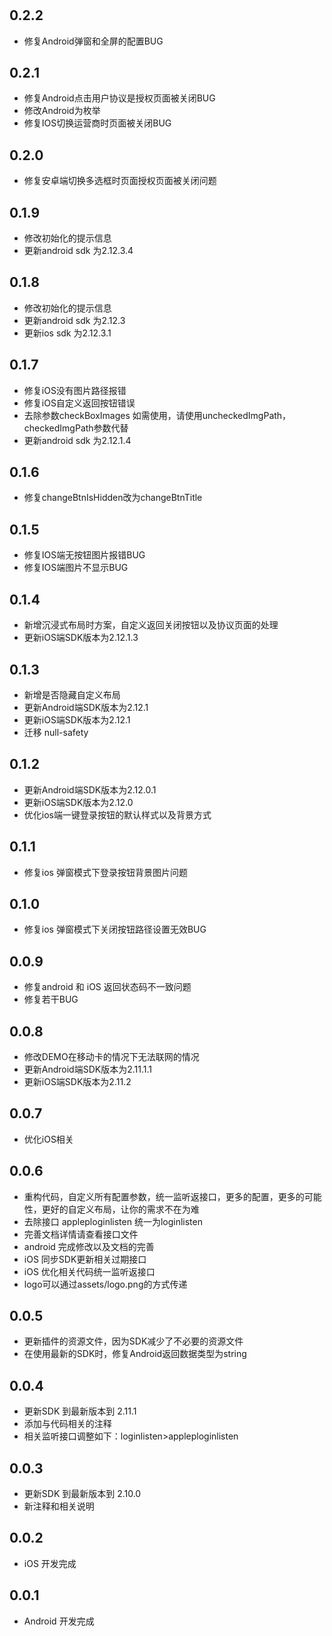 #  

## 0.2.2

* 修复Android弹窗和全屏的配置BUG

## 0.2.1

* 修复Android点击用户协议是授权页面被关闭BUG
* 修改Android为枚举
* 修复IOS切换运营商时页面被关闭BUG

## 0.2.0

* 修复安卓端切换多选框时页面授权页面被关闭问题

## 0.1.9

* 修改初始化的提示信息
* 更新android sdk 为2.12.3.4

## 0.1.8

* 修改初始化的提示信息
* 更新android sdk 为2.12.3
* 更新ios sdk 为2.12.3.1

## 0.1.7

* 修复iOS没有图片路径报错
* 修复iOS自定义返回按钮错误
* 去除参数checkBoxImages 如需使用，请使用uncheckedImgPath，checkedImgPath参数代替
* 更新android sdk 为2.12.1.4


## 0.1.6

* 修复changeBtnIsHidden改为changeBtnTitle

## 0.1.5

* 修复IOS端无按钮图片报错BUG
* 修复IOS端图片不显示BUG

## 0.1.4

* 新增沉浸式布局时方案，自定义返回关闭按钮以及协议页面的处理
* 更新iOS端SDK版本为2.12.1.3

## 0.1.3

* 新增是否隐藏自定义布局
* 更新Android端SDK版本为2.12.1
* 更新iOS端SDK版本为2.12.1
* 迁移 null-safety

## 0.1.2

* 更新Android端SDK版本为2.12.0.1
* 更新iOS端SDK版本为2.12.0
* 优化ios端一键登录按钮的默认样式以及背景方式

## 0.1.1

* 修复ios 弹窗模式下登录按钮背景图片问题

## 0.1.0

* 修复ios 弹窗模式下关闭按钮路径设置无效BUG

## 0.0.9

* 修复android 和 iOS 返回状态码不一致问题
* 修复若干BUG

## 0.0.8

* 修改DEMO在移动卡的情况下无法联网的情况
* 更新Android端SDK版本为2.11.1.1
* 更新iOS端SDK版本为2.11.2

## 0.0.7

* 优化iOS相关

## 0.0.6

* 重构代码，自定义所有配置参数，统一监听返接口，更多的配置，更多的可能性，更好的自定义布局，让你的需求不在为难
* 去除接口 appleploginlisten 统一为loginlisten
* 完善文档详情请查看接口文件
* android 完成修改以及文档的完善
* iOS 同步SDK更新相关过期接口
* iOS 优化相关代码统一监听返接口
* logo可以通过assets/logo.png的方式传递

## 0.0.5

* 更新插件的资源文件，因为SDK减少了不必要的资源文件
* 在使用最新的SDK时，修复Android返回数据类型为string

## 0.0.4

* 更新SDK 到最新版本到 2.11.1
* 添加与代码相关的注释
* 相关监听接口调整如下：loginlisten>appleploginlisten

## 0.0.3

* 更新SDK 到最新版本到 2.10.0
* 新注释和相关说明

## 0.0.2

* iOS 开发完成
  
## 0.0.1

* Android 开发完成
